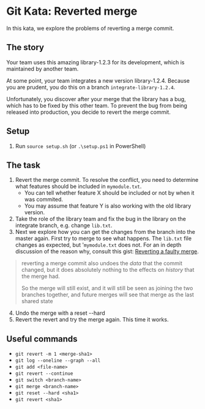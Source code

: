 # Git Kata: Reverted merge

In this kata, we explore the problems of reverting a merge commit.

## The story

Your team uses this amazing library-1.2.3 for its development, which is
maintained by another team.

At some point, your team integrates a new version library-1.2.4. Because you are
prudent, you do this on a branch `integrate-library-1.2.4`.

Unfortunately, you discover after your merge that the library has a bug, which
has to be fixed by this other team. To prevent the bug from being released into
production, you decide to revert the merge commit.

## Setup

1. Run `source setup.sh` (or `.\setup.ps1` in PowerShell)

## The task

1. Revert the merge commit. To resolve the conflict, you need to determine what
features should be included in `mymodule.txt`.
   * You can tell whether feature X should be included or not by when it was
     commited.
   * You may assume that feature Y is also working with the old library version.
2. Take the role of the library team and fix the bug in the library on the
   integrate branch, e.g. change `lib.txt`.
3. Next we explore how you can get the changes from the branch into the master
   again. First try to merge to see what happens. The `lib.txt` file changes as
   expected, but '`mymodule.txt` does not. For an in depth discussion of
   the reason why, consult this gist: [Reverting a faulty merge](https://github.com/git/git/blob/master/Documentation/howto/revert-a-faulty-merge.txt).

> reverting a merge commit also
> undoes the _data_ that the commit changed, but it does absolutely
> nothing to the effects on _history_ that the merge had.
>
> So the merge will still exist, and it will still be seen as joining
> the two branches together, and future merges will see that merge as
> the last shared state

4. Undo the merge with a reset --hard
5. Revert the revert and try the merge again. This time it works.

## Useful commands

* `git revert -m 1 <merge-sha1>`
* `git log --oneline --graph --all`
* `git add <file-name>`
* `git revert --continue`
* `git switch <branch-name>`
* `git merge <branch-name>`
* `git reset --hard <sha1>`
* `git revert <sha1>`
